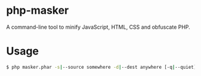 php-masker
==========

A command-line tool to minify JavaScript, HTML, CSS and obfuscate PHP.

Usage
=====

```bash
$ php masker.phar -s|--source somewhere -d|--dest anywhere [-q|--quiet]
```